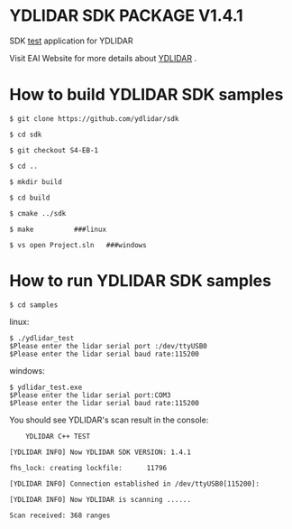 YDLIDAR SDK PACKAGE V1.4.1
=====================================================================

SDK [test](https://github.com/ydlidar/sdk/tree/S4-EB-1) application for YDLIDAR

Visit EAI Website for more details about [YDLIDAR](http://www.ydlidar.com/) .

How to build YDLIDAR SDK samples
=====================================================================
   
    $ git clone https://github.com/ydlidar/sdk
    
    $ cd sdk
    
    $ git checkout S4-EB-1
    
    $ cd ..
    
    $ mkdir build
    
    $ cd build
    
    $ cmake ../sdk
    
    $ make			###linux
    
    $ vs open Project.sln	###windows
    
How to run YDLIDAR SDK samples
=====================================================================
    $ cd samples

linux:

    $ ./ydlidar_test
    $Please enter the lidar serial port :/dev/ttyUSB0
    $Please enter the lidar serial baud rate:115200

windows:

    $ ydlidar_test.exe
    $Please enter the lidar serial port:COM3
    $Please enter the lidar serial baud rate:115200


You should see YDLIDAR's scan result in the console:

     	YDLIDAR C++ TEST
     	
	[YDLIDAR INFO] Now YDLIDAR SDK VERSION: 1.4.1
	
	fhs_lock: creating lockfile:      11796

	[YDLIDAR INFO] Connection established in /dev/ttyUSB0[115200]:
	
	[YDLIDAR INFO] Now YDLIDAR is scanning ......
	
	Scan received: 368 ranges


